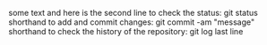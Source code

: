 some text
and here is the second line
to check the status: git status
shorthand to add and commit changes: git commit -am "message"
shorthand to check the history of the repository: git log
last line
